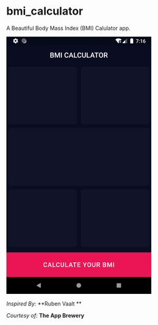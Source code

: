 # bmi_calculator

A Beautiful Body Mass Index (BMI) Calulator app.

<img src="../images_of_projects/bmi_calculator.png" width="380">

_Inspired By:_ **Ruben Vaalt **

_Courtesy of:_ **The App Brewery**
